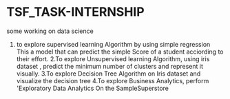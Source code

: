 # TSF_TASK-INTERNSHIP
some working on data science 
 1. to explore supervised learning Algorithm by using simple regression
  This a model that can predict the simple Score of a student acciording to their effort.
 2.To explore Unsupervised learning Algorithm, using iris dataset ,
 predict the minimum number of clusters and represent it visually.
 3.To explore Decision Tree Algorithm on Iris dataset
 and visualize the decision tree
 4.To explore Business Analytics,
  perform 'Exploratory Data Analytics On the SampleSuperstore

